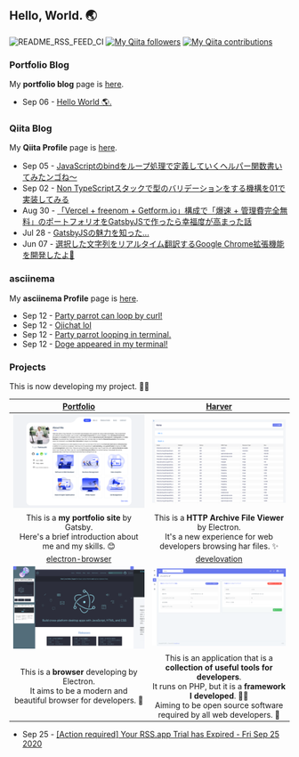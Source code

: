 ## Hello, World. 🌏

![README_RSS_FEED_CI](https://github.com/huuyafwww/huuyafwww/workflows/README_RSS_FEED_CI/badge.svg?branch=master)
[![My Qiita followers](https://qiita-badge.apiapi.app/s/huuya/posts.svg)](http://qiita.com/huuya)
[![My Qiita contributions](https://qiita-badge.apiapi.app/s/huuya/contributions.svg)](http://qiita.com/huuya)

### Portfolio Blog

My **portfolio blog** page is [here](https://huuya.ga/blog).

<!-- blog start -->
- Sep 06 - [Hello World 🌎. ](https://huuya.ga/blog/hello-world-fuya-blog)
<!-- blog end -->

### Qiita Blog

My **Qiita Profile** page is [here](https://qiita.com/huuya).

<!-- qiita start -->
- Sep 05 - [JavaScriptのbindをループ処理で定義していくヘルパー関数書いてみたンゴね〜](https://qiita.com/huuya/items/f69380195a5e0e730b75)
- Sep 02 - [Non TypeScriptスタックで型のバリデーションをする機構を01で実装してみる](https://qiita.com/huuya/items/a133497fa1a7cba192d7)
- Aug 30 - [「Vercel + freenom + Getform.io」構成で「爆速 + 管理費完全無料」のポートフォリオをGatsbyJSで作ったら幸福度が高まった話](https://qiita.com/huuya/items/a52609d5407ad873eaa2)
- Jul 28 - [GatsbyJSの魅力を知った...](https://qiita.com/huuya/items/2028ec526e14b031b17e)
- Jun 07 - [選択した文字列をリアルタイム翻訳するGoogle Chrome拡張機能を開発したよ🥺](https://qiita.com/huuya/items/1d23e77c91506b8c3462)
<!-- qiita end -->

### asciinema

My **asciinema Profile** page is [here](https://asciinema.org/~huuya).

- Sep 12 - [Party parrot can loop by curl!](https://asciinema.org/a/359341)
- Sep 12 - [Ojichat lol](https://asciinema.org/a/359338)
- Sep 12 - [Party parrot looping in terminal.](https://asciinema.org/a/359396)
- Sep 12 - [Doge appeared in my terminal!](https://asciinema.org/a/359344)

### Projects

This is now developing my project. 👨‍💻

|[Portfolio](https://huuya.ga/)|[Harver](https://github.com/huuyafwww/harver)|
|:---:|:---:|
|<img src="https://raw.githubusercontent.com/huuyafwww/huuyafwww/master/portfolio_site.png">|<img src="https://raw.githubusercontent.com/huuyafwww/huuyafwww/master/harver.png">|
|This is a **my portfolio site** by Gatsby. <br> Here's a brief introduction about me and my skills. 😊|This is a **HTTP Archive File Viewer** by Electron. <br> It's a new experience for web developers browsing har files. ✨|
|[electron-browser](https://github.com/huuyafwww/electron-browser)|[develovation](https://github.com/huuyafwww/develovation-project)|
|<img src="https://raw.githubusercontent.com/huuyafwww/huuyafwww/master/electron-browser.png" >|<img src="https://raw.githubusercontent.com/huuyafwww/huuyafwww/master/develovation.png">|
|This is a **browser** developing by Electron. <br> It aims to be a modern and beautiful browser for developers. 🙌|This is an application that is a **collection of useful tools for developers**.<br>It runs on PHP, but it is a **framework I developed**. 👨‍💻<br>Aiming to be open source software required by all web developers. 🤝|

<!-- asciinema start -->
- Sep 25 - [[Action required] Your RSS.app Trial has Expired - Fri Sep 25 2020](https://rss.app)
<!-- asciinema end -->